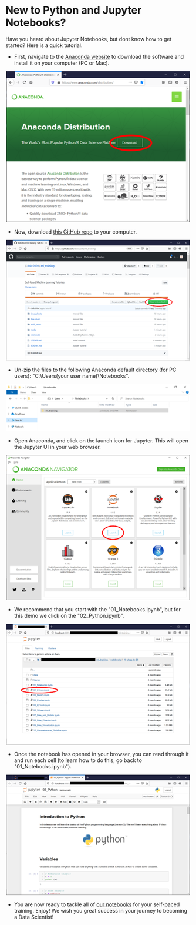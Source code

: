 # New to Python and Jupyter Notebooks?
Have you heard about Jupyter Notebooks, but dont know how to get started? Here is a quick tutorial.

* First, navigate to the [Anaconda website](https://www.anaconda.com/distribution/) to download the software and install it on your computer (PC or Mac).
<p align="center">
	<img width="500" src="https://github.com/dsbc2020/ml_training/blob/master/media/anaconda.png">
</p>

* Now, download [this GitHub repo](https://github.com/dsbc2020/ml_training) to your computer.
<p align="center">
	<img width="500" src="https://github.com/dsbc2020/ml_training/blob/master/media/github.png">
</p>

* Un-zip the files to the following Anaconda default directory (for PC users): "C:\Users\(your user name)\Notebooks\".
<p align="center">
	<img width="500" src="https://github.com/dsbc2020/ml_training/blob/master/media/directory.png">
</p>

* Open Anaconda, and click on the launch icon for Jupyter.  This will open the Jupyter UI in your web browser.
<p align="center">
	<img width="500" src="https://github.com/dsbc2020/ml_training/blob/master/media/anaconda_ui.png">
</p>

* We recommend that you start with the "01_Notebooks.ipynb", but for this demo we click on the "02_Python.ipynb".
<p align="center">
	<img width="500" src="https://github.com/dsbc2020/ml_training/blob/master/media/jupyter_ui.png">
</p>

* Once the notebook has opened in your browser, you can read through it and run each cell (to learn how to do this, go back to "01_Notebooks.ipynb").
<p align="center">
	<img width="500" src="https://github.com/dsbc2020/ml_training/blob/master/media/python_notebook.png">
</p>

* You are now ready to tackle all of [our notebooks](https://github.com/dsbc2020/ml_training/tree/master/notebooks) for your self-paced training.  Enjoy!  We wish you great success in your journey to becoming a Data Scientist!



